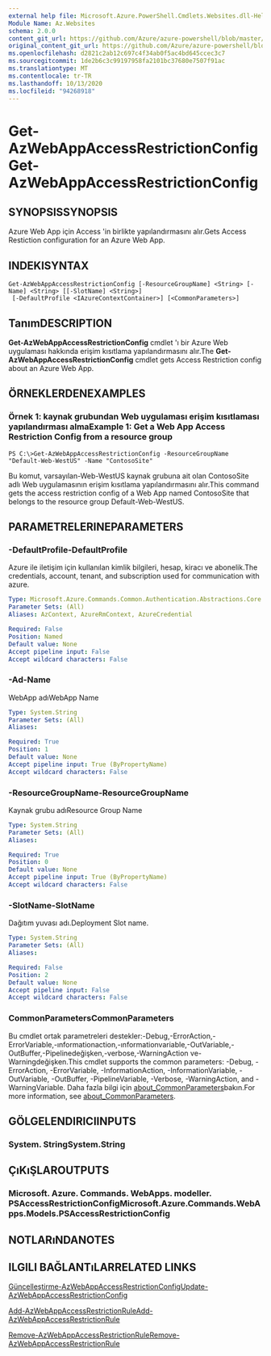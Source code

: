 ```yaml
---
external help file: Microsoft.Azure.PowerShell.Cmdlets.Websites.dll-Help.xml
Module Name: Az.Websites
schema: 2.0.0
content_git_url: https://github.com/Azure/azure-powershell/blob/master/src/Websites/Websites/help/Get-AzWebAppAccessRestrictionConfig.md
original_content_git_url: https://github.com/Azure/azure-powershell/blob/master/src/Websites/Websites/help/Get-AzWebAppAccessRestrictionConfig.md
ms.openlocfilehash: d2821c2ab12c697c4f34ab0f5ac4bd645ccec3c7
ms.sourcegitcommit: 1de2b6c3c99197958fa2101bc37680e7507f91ac
ms.translationtype: MT
ms.contentlocale: tr-TR
ms.lasthandoff: 10/13/2020
ms.locfileid: "94268918"
---
```

# <span data-ttu-id="6cfc1-101">Get-AzWebAppAccessRestrictionConfig</span><span class="sxs-lookup"><span data-stu-id="6cfc1-101">Get-AzWebAppAccessRestrictionConfig</span></span>

## <span data-ttu-id="6cfc1-102">SYNOPSIS</span><span class="sxs-lookup"><span data-stu-id="6cfc1-102">SYNOPSIS</span></span>
<span data-ttu-id="6cfc1-103">Azure Web App için Access 'in birlikte yapılandırmasını alır.</span><span class="sxs-lookup"><span data-stu-id="6cfc1-103">Gets Access Restiction configuration for an Azure Web App.</span></span>

## <span data-ttu-id="6cfc1-104">INDEKI</span><span class="sxs-lookup"><span data-stu-id="6cfc1-104">SYNTAX</span></span>

```
Get-AzWebAppAccessRestrictionConfig [-ResourceGroupName] <String> [-Name] <String> [[-SlotName] <String>]
 [-DefaultProfile <IAzureContextContainer>] [<CommonParameters>]
```

## <span data-ttu-id="6cfc1-105">Tanım</span><span class="sxs-lookup"><span data-stu-id="6cfc1-105">DESCRIPTION</span></span>
<span data-ttu-id="6cfc1-106">**Get-AzWebAppAccessRestrictionConfig** cmdlet 'ı bir Azure Web uygulaması hakkında erişim kısıtlama yapılandırmasını alır.</span><span class="sxs-lookup"><span data-stu-id="6cfc1-106">The **Get-AzWebAppAccessRestrictionConfig** cmdlet gets Access Restriction config about an Azure Web App.</span></span>

## <span data-ttu-id="6cfc1-107">ÖRNEKLERDEN</span><span class="sxs-lookup"><span data-stu-id="6cfc1-107">EXAMPLES</span></span>

### <span data-ttu-id="6cfc1-108">Örnek 1: kaynak grubundan Web uygulaması erişim kısıtlaması yapılandırması alma</span><span class="sxs-lookup"><span data-stu-id="6cfc1-108">Example 1: Get a Web App Access Restriction Config from a resource group</span></span>
```
PS C:\>Get-AzWebAppAccessRestrictionConfig -ResourceGroupName "Default-Web-WestUS" -Name "ContosoSite"
```

<span data-ttu-id="6cfc1-109">Bu komut, varsayılan-Web-WestUS kaynak grubuna ait olan ContosoSite adlı Web uygulamasının erişim kısıtlama yapılandırmasını alır.</span><span class="sxs-lookup"><span data-stu-id="6cfc1-109">This command gets the access restriction config of a Web App named ContosoSite that belongs to the resource group Default-Web-WestUS.</span></span>

## <span data-ttu-id="6cfc1-110">PARAMETRELERINE</span><span class="sxs-lookup"><span data-stu-id="6cfc1-110">PARAMETERS</span></span>

### <span data-ttu-id="6cfc1-111">-DefaultProfile</span><span class="sxs-lookup"><span data-stu-id="6cfc1-111">-DefaultProfile</span></span>
<span data-ttu-id="6cfc1-112">Azure ile iletişim için kullanılan kimlik bilgileri, hesap, kiracı ve abonelik.</span><span class="sxs-lookup"><span data-stu-id="6cfc1-112">The credentials, account, tenant, and subscription used for communication with azure.</span></span>

```yaml
Type: Microsoft.Azure.Commands.Common.Authentication.Abstractions.Core.IAzureContextContainer
Parameter Sets: (All)
Aliases: AzContext, AzureRmContext, AzureCredential

Required: False
Position: Named
Default value: None
Accept pipeline input: False
Accept wildcard characters: False
```

### <span data-ttu-id="6cfc1-113">-Ad</span><span class="sxs-lookup"><span data-stu-id="6cfc1-113">-Name</span></span>
<span data-ttu-id="6cfc1-114">WebApp adı</span><span class="sxs-lookup"><span data-stu-id="6cfc1-114">WebApp Name</span></span>

```yaml
Type: System.String
Parameter Sets: (All)
Aliases:

Required: True
Position: 1
Default value: None
Accept pipeline input: True (ByPropertyName)
Accept wildcard characters: False
```

### <span data-ttu-id="6cfc1-115">-ResourceGroupName</span><span class="sxs-lookup"><span data-stu-id="6cfc1-115">-ResourceGroupName</span></span>
<span data-ttu-id="6cfc1-116">Kaynak grubu adı</span><span class="sxs-lookup"><span data-stu-id="6cfc1-116">Resource Group Name</span></span>

```yaml
Type: System.String
Parameter Sets: (All)
Aliases:

Required: True
Position: 0
Default value: None
Accept pipeline input: True (ByPropertyName)
Accept wildcard characters: False
```

### <span data-ttu-id="6cfc1-117">-SlotName</span><span class="sxs-lookup"><span data-stu-id="6cfc1-117">-SlotName</span></span>
<span data-ttu-id="6cfc1-118">Dağıtım yuvası adı.</span><span class="sxs-lookup"><span data-stu-id="6cfc1-118">Deployment Slot name.</span></span>

```yaml
Type: System.String
Parameter Sets: (All)
Aliases:

Required: False
Position: 2
Default value: None
Accept pipeline input: False
Accept wildcard characters: False
```

### <span data-ttu-id="6cfc1-119">CommonParameters</span><span class="sxs-lookup"><span data-stu-id="6cfc1-119">CommonParameters</span></span>
<span data-ttu-id="6cfc1-120">Bu cmdlet ortak parametreleri destekler:-Debug,-ErrorAction,-ErrorVariable,-ınformationaction,-ınformationvariable,-OutVariable,-OutBuffer,-Pipelinedeğişken,-verbose,-WarningAction ve-Warningdeğişken.</span><span class="sxs-lookup"><span data-stu-id="6cfc1-120">This cmdlet supports the common parameters: -Debug, -ErrorAction, -ErrorVariable, -InformationAction, -InformationVariable, -OutVariable, -OutBuffer, -PipelineVariable, -Verbose, -WarningAction, and -WarningVariable.</span></span> <span data-ttu-id="6cfc1-121">Daha fazla bilgi için [about_CommonParameters](http://go.microsoft.com/fwlink/?LinkID=113216)bakın.</span><span class="sxs-lookup"><span data-stu-id="6cfc1-121">For more information, see [about_CommonParameters](http://go.microsoft.com/fwlink/?LinkID=113216).</span></span>

## <span data-ttu-id="6cfc1-122">GÖLGELENDIRICI</span><span class="sxs-lookup"><span data-stu-id="6cfc1-122">INPUTS</span></span>

### <span data-ttu-id="6cfc1-123">System. String</span><span class="sxs-lookup"><span data-stu-id="6cfc1-123">System.String</span></span>

## <span data-ttu-id="6cfc1-124">ÇıKıŞLAR</span><span class="sxs-lookup"><span data-stu-id="6cfc1-124">OUTPUTS</span></span>

### <span data-ttu-id="6cfc1-125">Microsoft. Azure. Commands. WebApps. modeller. PSAccessRestrictionConfig</span><span class="sxs-lookup"><span data-stu-id="6cfc1-125">Microsoft.Azure.Commands.WebApps.Models.PSAccessRestrictionConfig</span></span>

## <span data-ttu-id="6cfc1-126">NOTLARıNDA</span><span class="sxs-lookup"><span data-stu-id="6cfc1-126">NOTES</span></span>

## <span data-ttu-id="6cfc1-127">ILGILI BAĞLANTıLAR</span><span class="sxs-lookup"><span data-stu-id="6cfc1-127">RELATED LINKS</span></span>

[<span data-ttu-id="6cfc1-128">Güncelleştirme-AzWebAppAccessRestrictionConfig</span><span class="sxs-lookup"><span data-stu-id="6cfc1-128">Update-AzWebAppAccessRestrictionConfig</span></span>](./Update-AzWebAppAccessRestrictionConfig.md)

[<span data-ttu-id="6cfc1-129">Add-AzWebAppAccessRestrictionRule</span><span class="sxs-lookup"><span data-stu-id="6cfc1-129">Add-AzWebAppAccessRestrictionRule</span></span>](./Add-AzWebAppAccessRestrictionRule.md)

[<span data-ttu-id="6cfc1-130">Remove-AzWebAppAccessRestrictionRule</span><span class="sxs-lookup"><span data-stu-id="6cfc1-130">Remove-AzWebAppAccessRestrictionRule</span></span>](./Remove-AzWebAppAccessRestrictionRule.md)

